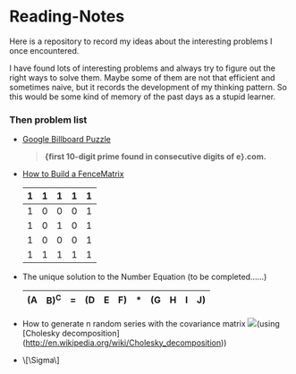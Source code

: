 <script src='https://cdn.mathjax.org/mathjax/latest/MathJax.js?config=TeX-AMS-MML_HTMLorMML'></script>
# Reading-Notes
Here is a repository to record my ideas about the interesting problems I once encountered.

I have found lots of interesting problems and always try to figure out the right ways to solve them. Maybe some of them are not that efficient and sometimes naive, but it records the development of my thinking pattern. So this would be some kind of memory of the past days as a stupid learner.

### Then problem list

* [Google Billboard Puzzle](https://github.com/Arattheft-Yellow/Reading-Notes/blob/master/Google%20Billboard%20Puzzle.md)

	> **{first 10-digit prime found in consecutive digits of e}.com.**
* [How to Build a FenceMatrix](https://github.com/Arattheft-Yellow/Reading-Notes/blob/master/How%20to%20Build%20a%20FenceMatrix.md)

	1|1|1|1|1
	---|---|---|---|---
    1|0|0|0|1
    1|0|1|0|1 
    1|0|0|0|1
    1|1|1|1|1
    
* The unique solution to the Number Equation (to be completed......)

	(A|B)<sup>C</sup>|=|(D|E|F)|*|(G|H|I|J) 
	---|---|---|---|---|---|---|---|---|---|---
	
* How to generate n random series with the covariance matrix <img src="http://chart.googleapis.com/chart?cht=tx&chl= \Sigma" style="border:none;">(using [Cholesky decomposition] (http://en.wikipedia.org/wiki/Cholesky_decomposition))
* \\[\Sigma\\]
	

